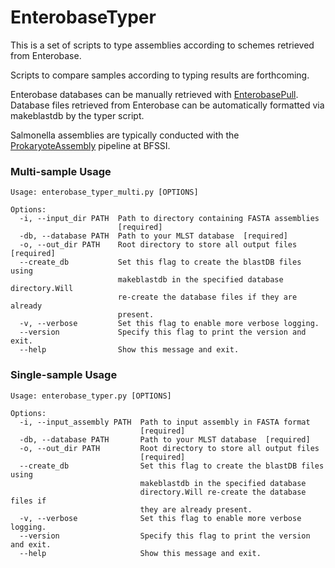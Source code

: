 # EnterobaseTyper

This is a set of scripts to type assemblies according to schemes retrieved from Enterobase.

Scripts to compare samples according to typing results are forthcoming.

Enterobase databases can be manually retrieved with [EnterobasePull](https://github.com/bfssi-forest-dussault/EnterobasePull).
Database files retrieved from Enterobase can be automatically formatted via makeblastdb by the typer script.

Salmonella assemblies are typically conducted with the [ProkaryoteAssembly](https://github.com/bfssi-forest-dussault/ProkaryoteAssembly) pipeline at BFSSI.

### Multi-sample Usage
```
Usage: enterobase_typer_multi.py [OPTIONS]

Options:
  -i, --input_dir PATH  Path to directory containing FASTA assemblies
                        [required]
  -db, --database PATH  Path to your MLST database  [required]
  -o, --out_dir PATH    Root directory to store all output files  [required]
  --create_db           Set this flag to create the blastDB files using
                        makeblastdb in the specified database directory.Will
                        re-create the database files if they are already
                        present.
  -v, --verbose         Set this flag to enable more verbose logging.
  --version             Specify this flag to print the version and exit.
  --help                Show this message and exit.
```

### Single-sample Usage
```
Usage: enterobase_typer.py [OPTIONS]

Options:
  -i, --input_assembly PATH  Path to input assembly in FASTA format
                             [required]
  -db, --database PATH       Path to your MLST database  [required]
  -o, --out_dir PATH         Root directory to store all output files
                             [required]
  --create_db                Set this flag to create the blastDB files using
                             makeblastdb in the specified database
                             directory.Will re-create the database files if
                             they are already present.
  -v, --verbose              Set this flag to enable more verbose logging.
  --version                  Specify this flag to print the version and exit.
  --help                     Show this message and exit.
  ```